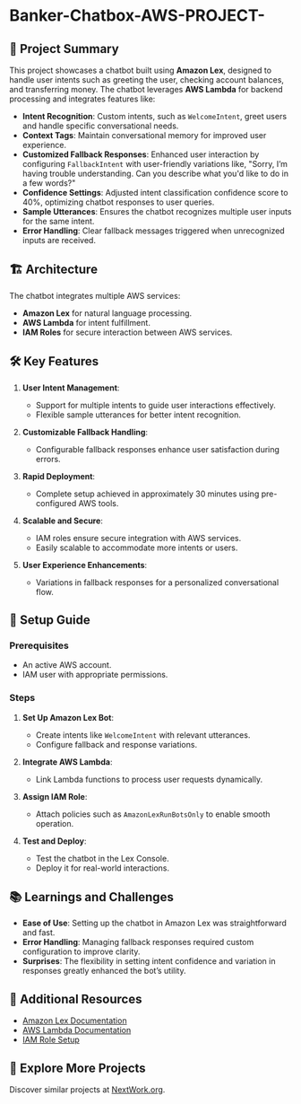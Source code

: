 # Banker-Chatbox-AWS-PROJECT-

## 🌟 Project Summary

This project showcases a chatbot built using **Amazon Lex**, designed to handle user intents such as greeting the user, checking account balances, and transferring money. The chatbot leverages **AWS Lambda** for backend processing and integrates features like:

- **Intent Recognition**: Custom intents, such as `WelcomeIntent`, greet users and handle specific conversational needs.
- **Context Tags**: Maintain conversational memory for improved user experience.
- **Customized Fallback Responses**: Enhanced user interaction by configuring `FallbackIntent` with user-friendly variations like, "Sorry, I’m having trouble understanding. Can you describe what you'd like to do in a few words?"
- **Confidence Settings**: Adjusted intent classification confidence score to 40%, optimizing chatbot responses to user queries.
- **Sample Utterances**: Ensures the chatbot recognizes multiple user inputs for the same intent.
- **Error Handling**: Clear fallback messages triggered when unrecognized inputs are received.

## 🏗️ Architecture

The chatbot integrates multiple AWS services:
- **Amazon Lex** for natural language processing.
- **AWS Lambda** for intent fulfillment.
- **IAM Roles** for secure interaction between AWS services.

## 🛠️ Key Features

1. **User Intent Management**:
   - Support for multiple intents to guide user interactions effectively.
   - Flexible sample utterances for better intent recognition.

2. **Customizable Fallback Handling**:
   - Configurable fallback responses enhance user satisfaction during errors.

3. **Rapid Deployment**:
   - Complete setup achieved in approximately 30 minutes using pre-configured AWS tools.

4. **Scalable and Secure**:
   - IAM roles ensure secure integration with AWS services.
   - Easily scalable to accommodate more intents or users.

5. **User Experience Enhancements**:
   - Variations in fallback responses for a personalized conversational flow.

## 🚀 Setup Guide

### Prerequisites
- An active AWS account.
- IAM user with appropriate permissions.

### Steps
1. **Set Up Amazon Lex Bot**:
   - Create intents like `WelcomeIntent` with relevant utterances.
   - Configure fallback and response variations.

2. **Integrate AWS Lambda**:
   - Link Lambda functions to process user requests dynamically.

3. **Assign IAM Role**:
   - Attach policies such as `AmazonLexRunBotsOnly` to enable smooth operation.

4. **Test and Deploy**:
   - Test the chatbot in the Lex Console.
   - Deploy it for real-world interactions.

## 📚 Learnings and Challenges
- **Ease of Use**: Setting up the chatbot in Amazon Lex was straightforward and fast.
- **Error Handling**: Managing fallback responses required custom configuration to improve clarity.
- **Surprises**: The flexibility in setting intent confidence and variation in responses greatly enhanced the bot’s utility.

## 📖 Additional Resources
- [Amazon Lex Documentation](https://docs.aws.amazon.com/lex/)
- [AWS Lambda Documentation](https://docs.aws.amazon.com/lambda/)
- [IAM Role Setup](https://docs.aws.amazon.com/IAM/)

## 🔗 Explore More Projects
Discover similar projects at [NextWork.org](https://community.nextwork.org).
